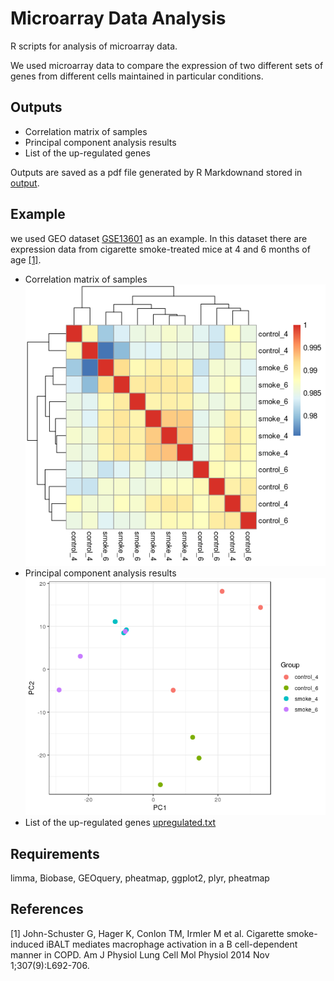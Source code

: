 Microarray Data Analysis
============================
R scripts for analysis of microarray data.

We used microarray data to compare the expression of two different sets of genes from different cells maintained in particular conditions.

## Outputs
- Correlation matrix of samples
- Principal component analysis results
- List of the up-regulated genes

Outputs are saved as a pdf file generated by R Markdownand stored in <a href="https://github.com/Alirezafathian/microarray_data_analysis/tree/master/output">output</a>.

## Example

we used GEO dataset <a href="https://www.ncbi.nlm.nih.gov/geo/query/acc.cgi?acc=GSE52509">GSE13601</a> as an example. In this dataset there are expression data from cigarette smoke-treated mice at 4 and 6 months of age [[1]](#1).


- Correlation matrix of samples
![](https://github.com/Alirezafathian/microarray_data_analysis/blob/master/output/fig/heatmap.png)
- Principal component analysis results
![](https://github.com/Alirezafathian/microarray_data_analysis/blob/master/output/fig/pca.png)
- List of the up-regulated genes
<a href="https://github.com/Alirezafathian/microarray_data_analysis/blob/master/output/upregulated/upregulated.txt">upregulated.txt</a>

## Requirements
limma,
Biobase,
GEOquery,
pheatmap,
ggplot2,
plyr,
pheatmap	

## References
<a id="2">[1]</a>
John-Schuster G, Hager K, Conlon TM, Irmler M et al. Cigarette smoke-induced iBALT mediates macrophage activation in a B cell-dependent manner in COPD. Am J Physiol Lung Cell Mol Physiol 2014 Nov 1;307(9):L692-706.
